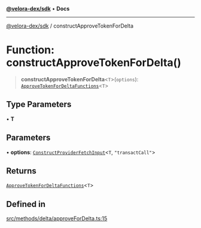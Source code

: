 [**@velora-dex/sdk**](../README.md) • **Docs**

***

[@velora-dex/sdk](../globals.md) / constructApproveTokenForDelta

# Function: constructApproveTokenForDelta()

> **constructApproveTokenForDelta**\<`T`\>(`options`): [`ApproveTokenForDeltaFunctions`](../type-aliases/ApproveTokenForDeltaFunctions.md)\<`T`\>

## Type Parameters

• **T**

## Parameters

• **options**: [`ConstructProviderFetchInput`](../interfaces/ConstructProviderFetchInput.md)\<`T`, `"transactCall"`\>

## Returns

[`ApproveTokenForDeltaFunctions`](../type-aliases/ApproveTokenForDeltaFunctions.md)\<`T`\>

## Defined in

[src/methods/delta/approveForDelta.ts:15](https://github.com/VeloraDEX/sdk/blob/master/src/methods/delta/approveForDelta.ts#L15)
